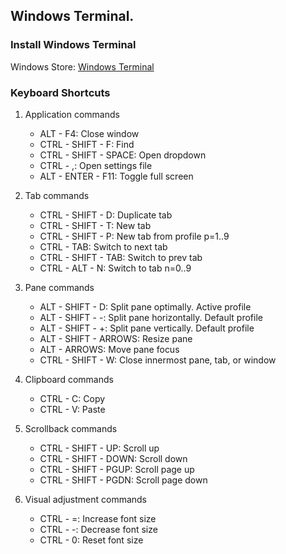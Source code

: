 ## Windows Terminal.
### Install Windows Terminal
Windows Store: [Windows Terminal](https://aka.ms/terminal)
### Keyboard Shortcuts

1. Applic­ation commands
    - ALT - F4: Close window
    - CTRL - S­HIFT - F: Find
    - CTRL - S­HIF­T - SPACE: Open dropdown
    - CTRL - ,: Open settings file
    - ALT - ENTER - F11: Toggle full screen

2. Tab commands
    - CTRL - S­HIFT - D: Duplicate tab
    - CTRL - S­HIFT - T: New tab
    - CTRL - S­HIFT - P: New tab from profile p=1..9
    - CTRL - TAB: Switch to next tab
    - CTRL - S­HIF­T - TAB: Switch to prev tab
    - CTRL - ALT - N: Switch to tab n=0..9

3. Pane commands
    - ALT - SH­IFT - D: Split pane optimally. Active profile
    - ALT - SH­IFT -  -: Split pane horizontally. Default profile
    - ALT - SH­IFT - +: Split pane vertically. Default profile
    - ALT - SHIFT - ARROWS: Resize pane
    - ALT - ARROWS: Move pane focus
    - CTRL - S­HIFT - W: Close innermost pane, tab, or window

4. Clipboard commands
    - CTRL - C: Copy
    - CTRL - V: Paste

5. Scrollback commands
    - CTRL - S­HIFT - UP: Scroll up
    - CTRL - S­HIF­T - DOWN: Scroll down
    - CTRL - S­HIF­T - PGUP: Scroll page up
    - CTRL - S­HIF­T - PGDN: Scroll page down
6. Visual adjustment commands
    - CTRL - =: Increase font size
    - CTRL -  -: Decrease font size
    - CTRL - 0: Reset font size
